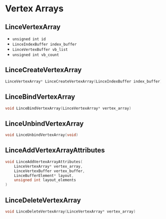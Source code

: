 # Vertex Arrays

## LinceVertexArray
- `unsigned int id`
- `LinceIndexBuffer index_buffer`
- `LinceVertexBuffer vb_list`
- `unsigned int vb_count`


## LinceCreateVertexArray
```c
LinceVertexArray* LinceCreateVertexArray(LinceIndexBuffer index_buffer)
```
## LinceBindVertexArray
```c
void LinceBindVertexArray(LinceVertexArray* vertex_array)
```
## LinceUnbindVertexArray
```c
void LinceUnbindVertexArray(void)
```
## LinceAddVertexArrayAttributes
```c
void LinceAddVertexArrayAttributes(
	LinceVertexArray* vertex_array,
	LinceVertexBuffer vertex_buffer,
	LinceBufferElement* layout,
	unsigned int layout_elements
)
```
## LinceDeleteVertexArray
```c
void LinceDeleteVertexArray(LinceVertexArray* vertex_array)
```